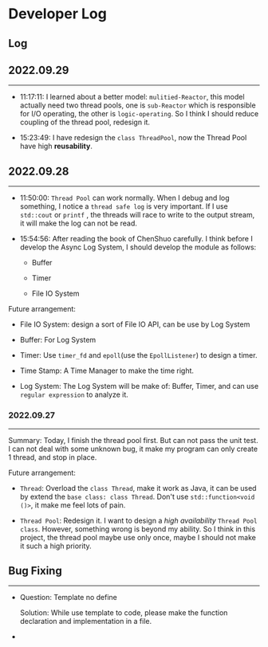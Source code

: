 # Developer Log
## Log

## 2022.09.29

---

- 11:17:11: I learned about a better model: `mulitied-Reactor`, this model actually need two thread pools, one is `sub-Reactor` which is responsible for I/O operating, the other is `logic-operating`. So I think I should reduce coupling of the thread pool, redesign it.

- 15:23:49: I have redesign the `class ThreadPool`, now the Thread Pool have high **reusability**.

## 2022.09.28

---

- 11:50:00: `Thread Pool` can work normally. When I debug and log something, I notice a `thread safe log` is very important. If I use `std::cout` or `printf` , the threads will race to write to the output stream, it will make the log can not be read.

- 15:54:56: After reading the book of ChenShuo carefully. I think before I develop the Async Log System, I should develop the module as follows:

  - Buffer

  - Timer

  - File IO System

Future arrangement:

- File IO System: design a sort of File IO API, can be use by Log System

- Buffer: For Log System

- Timer: Use `timer_fd` and `epoll`(use the `EpollListener`) to design a timer.

- Time Stamp: A Time Manager to make the time right.

- Log System: The Log System will be make of: Buffer, Timer, and can use `regular expression` to analyze it.

### 2022.09.27

---

Summary: Today, I finish the thread pool first. But can not pass the unit test. I can not deal with some unknown bug, it make my program can only create 1 thread, and stop in place.

Future arrangement:

- `Thread`: Overload the `class Thread`, make it work as Java, it can be used by extend the `base class: class Thread`. Don't use `std::function<void ()>`, it make me feel lots of pain.

- `Thread Pool`: Redesign it. I want to design a *high availability* `Thread Pool class`. However, something wrong is beyond my ability. So I think in this project, the thread pool maybe use only once, maybe I should not make it such a high priority. 



## Bug Fixing

---

- Question: Template no define
  
  Solution: While use template to code, please make the function declaration and implementation in a file.

- 